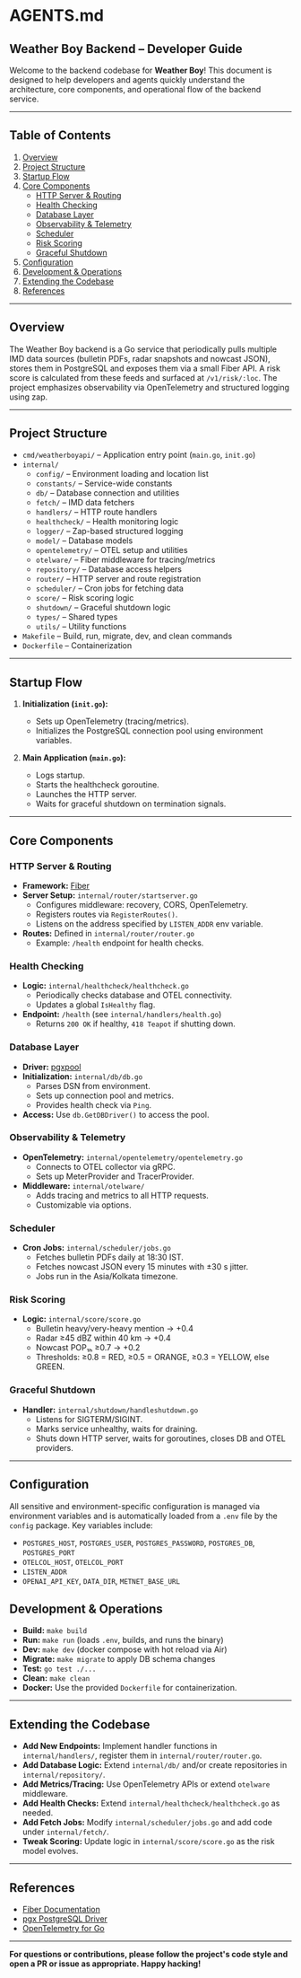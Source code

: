 # AGENTS.md

## Weather Boy Backend – Developer Guide

Welcome to the backend codebase for **Weather Boy**! This document is designed to help developers and agents quickly understand the architecture, core components, and operational flow of the backend service.

---

## Table of Contents

1. [Overview](#overview)
2. [Project Structure](#project-structure)
3. [Startup Flow](#startup-flow)
4. [Core Components](#core-components)
    - [HTTP Server & Routing](#http-server--routing)
    - [Health Checking](#health-checking)
    - [Database Layer](#database-layer)
    - [Observability & Telemetry](#observability--telemetry)
    - [Scheduler](#scheduler)
    - [Risk Scoring](#risk-scoring)
    - [Graceful Shutdown](#graceful-shutdown)
5. [Configuration](#configuration)
6. [Development & Operations](#development--operations)
7. [Extending the Codebase](#extending-the-codebase)
8. [References](#references)

---

## Overview

The Weather Boy backend is a Go service that periodically pulls multiple IMD data sources (bulletin PDFs, radar snapshots and nowcast JSON), stores them in PostgreSQL and exposes them via a small Fiber API. A risk score is calculated from these feeds and surfaced at `/v1/risk/:loc`. The project emphasizes observability via OpenTelemetry and structured logging using zap.

---

## Project Structure

- `cmd/weatherboyapi/` – Application entry point (`main.go`, `init.go`)
- `internal/`
    - `config/` – Environment loading and location list
    - `constants/` – Service-wide constants
    - `db/` – Database connection and utilities
    - `fetch/` – IMD data fetchers
    - `handlers/` – HTTP route handlers
    - `healthcheck/` – Health monitoring logic
    - `logger/` – Zap-based structured logging
    - `model/` – Database models
    - `opentelemetry/` – OTEL setup and utilities
    - `otelware/` – Fiber middleware for tracing/metrics
    - `repository/` – Database access helpers
    - `router/` – HTTP server and route registration
    - `scheduler/` – Cron jobs for fetching data
    - `score/` – Risk scoring logic
    - `shutdown/` – Graceful shutdown logic
    - `types/` – Shared types
    - `utils/` – Utility functions
- `Makefile` – Build, run, migrate, dev, and clean commands
- `Dockerfile` – Containerization

---

## Startup Flow

1. **Initialization (`init.go`):**
    - Sets up OpenTelemetry (tracing/metrics).
    - Initializes the PostgreSQL connection pool using environment variables.

2. **Main Application (`main.go`):**
    - Logs startup.
    - Starts the healthcheck goroutine.
    - Launches the HTTP server.
    - Waits for graceful shutdown on termination signals.

---

## Core Components

### HTTP Server & Routing

- **Framework:** [Fiber](https://gofiber.io/)
- **Server Setup:** `internal/router/startserver.go`
    - Configures middleware: recovery, CORS, OpenTelemetry.
    - Registers routes via `RegisterRoutes()`.
    - Listens on the address specified by `LISTEN_ADDR` env variable.
- **Routes:** Defined in `internal/router/router.go`
    - Example: `/health` endpoint for health checks.

### Health Checking

- **Logic:** `internal/healthcheck/healthcheck.go`
    - Periodically checks database and OTEL connectivity.
    - Updates a global `IsHealthy` flag.
- **Endpoint:** `/health` (see `internal/handlers/health.go`)
    - Returns `200 OK` if healthy, `418 Teapot` if shutting down.

### Database Layer

- **Driver:** [pgxpool](https://github.com/jackc/pgx)
- **Initialization:** `internal/db/db.go`
    - Parses DSN from environment.
    - Sets up connection pool and metrics.
    - Provides health check via `Ping`.
- **Access:** Use `db.GetDBDriver()` to access the pool.

### Observability & Telemetry

- **OpenTelemetry:** `internal/opentelemetry/opentelemetry.go`
    - Connects to OTEL collector via gRPC.
    - Sets up MeterProvider and TracerProvider.
- **Middleware:** `internal/otelware/`
    - Adds tracing and metrics to all HTTP requests.
    - Customizable via options.

### Scheduler

- **Cron Jobs:** `internal/scheduler/jobs.go`
    - Fetches bulletin PDFs daily at 18:30 IST.
    - Fetches nowcast JSON every 15 minutes with ±30 s jitter.
    - Jobs run in the Asia/Kolkata timezone.

### Risk Scoring

- **Logic:** `internal/score/score.go`
    - Bulletin heavy/very-heavy mention → +0.4
    - Radar ≥45 dBZ within 40 km → +0.4
    - Nowcast POP₁ₕ ≥0.7 → +0.2
    - Thresholds: ≥0.8 = RED, ≥0.5 = ORANGE, ≥0.3 = YELLOW, else GREEN.

### Graceful Shutdown

- **Handler:** `internal/shutdown/handleshutdown.go`
    - Listens for SIGTERM/SIGINT.
    - Marks service unhealthy, waits for draining.
    - Shuts down HTTP server, waits for goroutines, closes DB and OTEL providers.

---

## Configuration

All sensitive and environment-specific configuration is managed via environment variables and is automatically loaded from a `.env` file by the `config` package. Key variables include:

- `POSTGRES_HOST`, `POSTGRES_USER`, `POSTGRES_PASSWORD`, `POSTGRES_DB`, `POSTGRES_PORT`
- `OTELCOL_HOST`, `OTELCOL_PORT`
- `LISTEN_ADDR`
- `OPENAI_API_KEY`, `DATA_DIR`, `METNET_BASE_URL`


## Development & Operations

- **Build:** `make build`
- **Run:** `make run` (loads `.env`, builds, and runs the binary)
- **Dev:** `make dev` (docker compose with hot reload via Air)
- **Migrate:** `make migrate` to apply DB schema changes
- **Test:** `go test ./...`
- **Clean:** `make clean`
- **Docker:** Use the provided `Dockerfile` for containerization.

---

## Extending the Codebase

- **Add New Endpoints:** Implement handler functions in `internal/handlers/`, register them in `internal/router/router.go`.
- **Add Database Logic:** Extend `internal/db/` and/or create repositories in `internal/repository/`.
- **Add Metrics/Tracing:** Use OpenTelemetry APIs or extend `otelware` middleware.
- **Add Health Checks:** Extend `internal/healthcheck/healthcheck.go` as needed.
- **Add Fetch Jobs:** Modify `internal/scheduler/jobs.go` and add code under `internal/fetch/`.
- **Tweak Scoring:** Update logic in `internal/score/score.go` as the risk model evolves.

---

## References

- [Fiber Documentation](https://docs.gofiber.io/)
- [pgx PostgreSQL Driver](https://github.com/jackc/pgx)
- [OpenTelemetry for Go](https://opentelemetry.io/docs/instrumentation/go/)

---

**For questions or contributions, please follow the project's code style and open a PR or issue as appropriate. Happy hacking!**
